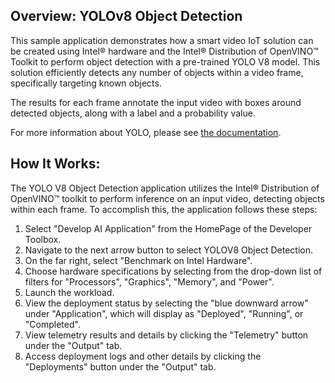## Overview: YOLOv8 Object Detection 

This sample application demonstrates how a smart video IoT solution can be created using Intel® hardware and the Intel® Distribution of OpenVINO™ Toolkit to perform object detection with a pre-trained YOLO V8 model. This solution efficiently detects any number of objects within a video frame, specifically targeting known objects.

The results for each frame annotate the input video with boxes around detected objects, along with a label and a probability value.

For more information about YOLO, please see [the documentation](https://pjreddie.com/darknet/yolo/).

## How It Works:

The YOLO V8 Object Detection application utilizes the Intel® Distribution of OpenVINO™ toolkit to perform inference on an input video, detecting objects within each frame. To accomplish this, the application follows these steps:

1) Select "Develop AI Application" from the HomePage of the Developer Toolbox.
2) Navigate to the next arrow button to select YOLOV8 Object Detection.
3) On the far right, select "Benchmark on Intel Hardware".
4) Choose hardware specifications by selecting from the drop-down list of filters for "Processors", "Graphics", "Memory", and "Power".
5) Launch the workload.
6) View the deployment status by selecting the "blue downward arrow" under "Application", which will display as "Deployed", "Running", or "Completed".
7) View telemetry results and details by clicking the "Telemetry" button under the "Output" tab.
8) Access deployment logs and other details by clicking the "Deployments" button under the "Output" tab.
